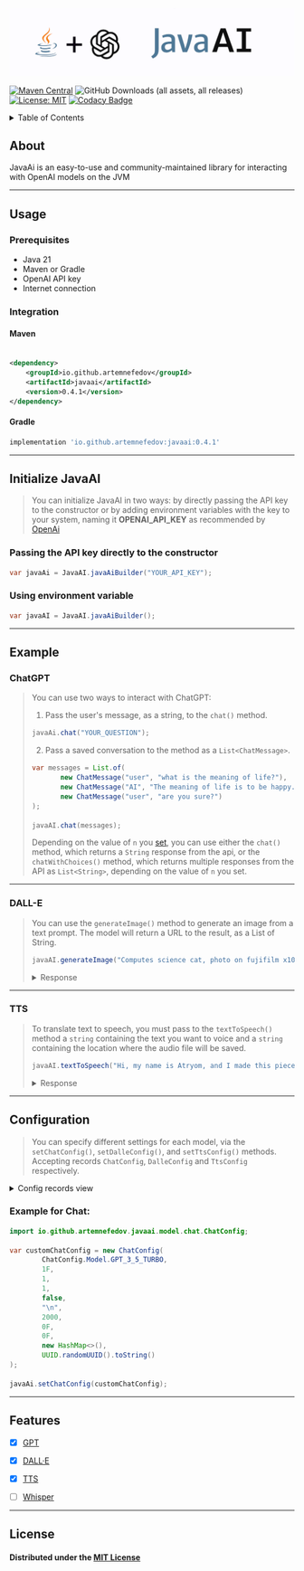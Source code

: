 ![JavaAI logo](https://github.com/artemnefedov/JavaAI/blob/resource/img/javaAi_logo.png?raw=true)

[![Maven Central](https://img.shields.io/maven-central/v/io.github.artemnefedov/javaai.svg?label=Maven%20Central&logo=apachemaven)](https://central.sonatype.com/artifact/io.github.artemnefedov/javaai/)
![GitHub Downloads (all assets, all releases)](https://img.shields.io/github/downloads/artemnefedov/JavaAI/total)
[![License: MIT](https://img.shields.io/badge/License-MIT-yellow.svg)](https://github.com/artemnefedov/JavaAI/blob/main/LICENSE)
[![Codacy Badge](https://app.codacy.com/project/badge/Grade/1194ce221f4f46ed950d4b05e6fd248c)](https://app.codacy.com/gh/artemnefedov/JavaAI/dashboard?utm_source=gh&utm_medium=referral&utm_content=&utm_campaign=Badge_grade)



<details> <summary>Table of Contents</summary>

- [About](#about)
- [Usage](#usage)
    - [Prerequisites](#prerequisites)
    - [Integration](#integration)
        - [Maven](#maven)
        - [Gradle](#gradle)
    - [Initialize JavaAI](#initialize-javaai)
        - [Passing the API key directly to the constructor](#passing-the-api-key-directly-to-the-constructor)
        - [Using environment variable](#using-environment-variable)
    - [Example](#example)
        - [ChatGPT](#chatgpt)
        - [DALL-E](#dall-e)
        - [TTS](#tts)
    - [Configuration](#configuration)
- [Features](#features)
- [License](#license)

</details>

## About

 JavaAi is an easy-to-use and community-maintained library for interacting with OpenAI models on the JVM

---

## Usage

### Prerequisites

- Java 21
- Maven or Gradle
- OpenAI API key
- Internet connection

### Integration

#### Maven

```xml

<dependency>
    <groupId>io.github.artemnefedov</groupId>
    <artifactId>javaai</artifactId>
    <version>0.4.1</version>
</dependency>
```

#### Gradle

```groovy
implementation 'io.github.artemnefedov:javaai:0.4.1'
```

---

## Initialize JavaAI

>  You can initialize JavaAI in two ways: by directly passing the API key to the constructor or by adding environment variables with the key to your system, naming it **OPENAI_API_KEY** as recommended by [OpenAi](https://help.openai.com/en/articles/5112595-best-practices-for-api-key-safety#h_a1ab3ba7b2)

### Passing the API key directly to the constructor

```java
var javaAi = JavaAI.javaAiBuilder("YOUR_API_KEY");
```

### Using environment variable

```java
var javaAI = JavaAI.javaAiBuilder();
```

---

## Example

### ChatGPT

> You can use two ways to interact with ChatGPT:
>1. Pass the user's message, as a string, to the `chat()` method.
>```java
> javaAi.chat("YOUR_QUESTION");
>```
>
>2. Pass a saved conversation to the method as a `List<ChatMessage>`.
>```java
> var messages = List.of(
>        new ChatMessage("user", "what is the meaning of life?"),
>        new ChatMessage("AI", "The meaning of life is to be happy."),
>        new ChatMessage("user", "are you sure?")
>);
>
>javaAI.chat(messages);
> ```
>
> Depending on the value of `n` you [set](#configuration), you can use either the `chat()` method, which returns
> a `String` response from the api, or the `chatWithChoices()` method, which returns multiple responses from the API
> as `List<String>`, depending on the value of `n` you set.
>
---

### DALL-E

> You can use the `generateImage()` method to generate an image from a text prompt. The model will return a URL to the
> result, as a List of String.
> ```java
> javaAI.generateImage("Computes science cat, photo on fujifilm x100v, 2024");
> ```
> <details><summary>Response</summary>
>
> ![CS cat](https://github.com/artemnefedov/JavaAI/blob/resource/img/cs-cat.jpg?raw=true)
></details>


---

### TTS

> To translate text to speech, you must pass to the `textToSpeech()` method a `string` containing the text you want to
> voice and a `string` containing the location where the audio file will be saved.
> ```java
> javaAI.textToSpeech("Hi, my name is Atryom, and I made this piece of... code.", "path/to/save/audio.mp3");
>```
> <details><summary>Response</summary>
>
> https://github.com/artemnefedov/JavaAI/assets/74130706/82d315be-def0-4946-b560-ab0772f64051
> </details>


---

## Configuration

> You can specify different settings for each model, via the `setChatConfig()`, `setDalleConfig()`, and `setTtsConfig()`
> methods. Accepting records `ChatConfig`, `DalleConfig` and `TtsConfig` respectively.

<details><summary>Config records view</summary>

---
`ChatConfig.java`

```java
public record ChatConfig(
        Model model,
        float temperature,
        int topP,
        int n,
        boolean stream,
        String stop,
        int maxTokens,
        float presencePenalty,
        float frequencyPenalty,
        Map<Integer, Integer> logitBias,
        String user) {
}
```

Parameters in [OpenAI API docs](https://platform.openai.com/docs/api-reference/chat/create)

---
`DalleConfig.java`

```java
public record DalleConfig(
        DalleModel model,
        int n,
        String quality,
        ResponseFormat responseFormat,
        Size size,
        Style style,
        String user) {
}
```

Parameters in [OpenAI API docs](https://platform.openai.com/docs/api-reference/images)

---
`TtsConfig.java`

```java
public record TtsConfig(
        TtsModel model,
        Voice voice,
        VoiceResponseFormat responseFormat,
        float speed
) {
}
```

Parameters in [OpenAI API docs](https://platform.openai.com/docs/api-reference/audio/createSpeech)

---
</details>

### Example for Chat:

```java
import io.github.artemnefedov.javaai.model.chat.ChatConfig;

var customChatConfig = new ChatConfig(
        ChatConfig.Model.GPT_3_5_TURBO,
        1F,
        1,
        1,
        false,
        "\n",
        2000,
        0F,
        0F,
        new HashMap<>(),
        UUID.randomUUID().toString()
);

javaAi.setChatConfig(customChatConfig);
```

---

## Features

- [x] [GPT](https://platform.openai.com/docs/models/gpt-4-and-gpt-4-turbo)

- [x] [DALL·E](https://platform.openai.com/docs/models/dall-e)

- [x] [TTS](https://platform.openai.com/docs/models/tts)

- [ ] [Whisper](https://platform.openai.com/docs/models/whisper)

---

## License

#### Distributed under the [MIT License](./LICENSE)
